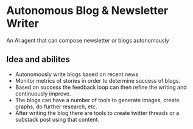 # Autonomous Blog & Newsletter Writer
An AI agent that can compose newsletter or blogs autonomously


## Idea and abilites
- Autonomously write blogs based on recent news
- Monitor metrics of stories in order to determine success of blogs.
- Based on success the feedback loop can then refine the writing and continuously improve.
- The blogs can have a number of tools to generate images, create graphs, do further research, etc.
- After writing the blog there are tools to create twitter threads or a substack post using that content.

